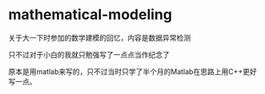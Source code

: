 # mathematical-modeling
关于大一下时参加的数学建模的回忆，内容是数据异常检测

只不过对于小白的我就只勉强写了一点点当作纪念了

原本是用matlab来写的，只不过当时只学了半个月的Matlab在思路上用C++更好写一点。
